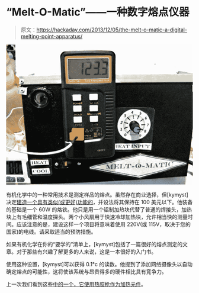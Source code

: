# “Melt-O-Matic”——一种数字熔点仪器

> 原文：<https://hackaday.com/2013/12/05/the-melt-o-matic-a-digital-melting-point-apparatus/>

[![FM43474HOHYF7GW.LARGE](img/c4ca32da04a4803ea5f93a3319714b0a.png)](http://hackaday.com/wp-content/uploads/2013/12/fm43474hohyf7gw-large.jpg)

有机化学中的一种常用技术是测定样品的熔点。虽然存在商业选择，但[kymyst]决定[建造一个具有类似(或更好)功能的](http://www.instructables.com/id/MELT-O-MATIC-DIGITAL-MELTING-POINT-APPARATUS/)，并设法将其保持在 100 美元以下。他装备的基础是一个 60W 的烙铁。他只是用一个铝制加热块代替了普通的焊接头，加热块上有毛细管和温度探头。两个小风扇用于快速冷却加热块，允许相当快的测量时间。应该注意的是，建设这样一个项目将意味着使用 220V(或 115V，取决于您的国家)的电线。请采取适当的预防措施。

如果有机化学在你的“要学的”清单上，[kymyst]包括了一篇很好的熔点测定的文章。对于那些有兴趣了解更多的人来说，这是一本很好的入门书。

使用这种设置，[kymyst]可以获得 0.1°c 的读数。他提到了添加网络摄像头以自动确定熔点的可能性，这将使该系统与昂贵得多的硬件相比具有竞争力。

上一次我们看到这些[中的一个，它使用热胶枪作为加热元件](http://hackaday.com/2013/02/08/building-a-tool-to-measure-melting-point/)。